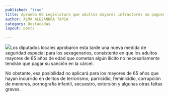 ```yaml
---
published: "true"
title: Aprueba 60 Legislatura que adultos mayores infractores no paguen sanción en cárcel; la medida adopta sólo delitos no graves
author: ALMA ALEJANDRA TAPIA
category: Destacadas
layout: posts

---
```


![](http://i.imgur.com/TFImMd3m.jpg)Los diputados locales aprobaron esta tarde una nueva medida de seguridad especial para los sexagenarios, consistente en que los adultos mayores de 65 años de edad que cometan algún ilícito no necesariamente tendrán que pagar su sanción en la cárcel. 

No obstante, esa posibilidad no aplicará para los mayores de 65 años que hayan incurrido en delitos de terrorismo, parricidio, feminicidio, corrupción de menores, pornografía infantil, secuestro, extorsión y algunas otras faltas graves.
